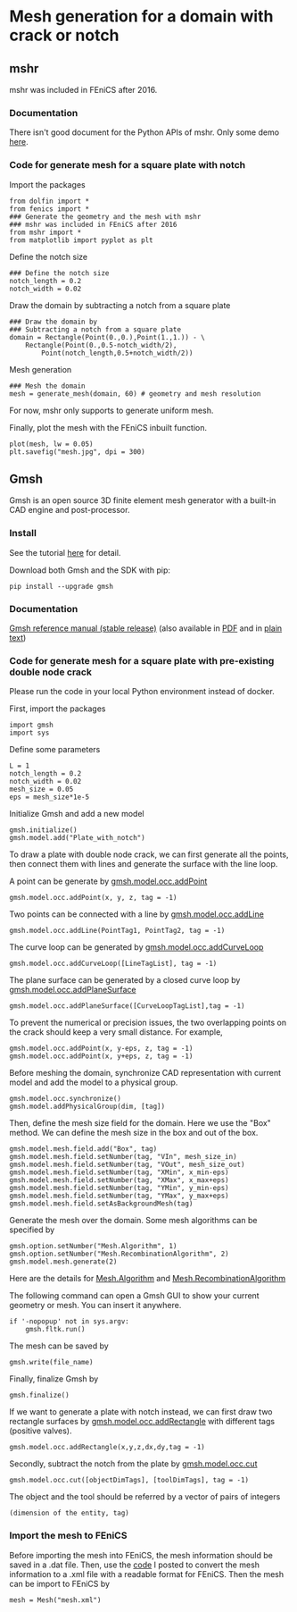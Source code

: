 # Mesh generation for a domain with crack or notch
## mshr
mshr was included in FEniCS after 2016. 
### Documentation
There isn't good document for the Python APIs of mshr. Only some demo [here](https://bitbucket.org/fenics-project/mshr/src/master/demo/python/classic.py).
### Code for generate mesh for a square plate with notch
Import the packages

    from dolfin import *
    from fenics import *
    ### Generate the geometry and the mesh with mshr
    ### mshr was included in FEniCS after 2016
    from mshr import *
    from matplotlib import pyplot as plt

Define the notch size

    ### Define the notch size
    notch_length = 0.2
    notch_width = 0.02

Draw the domain by subtracting a notch from a square plate

    ### Draw the domain by
    ### Subtracting a notch from a square plate
    domain = Rectangle(Point(0.,0.),Point(1.,1.)) - \
    	Rectangle(Point(0.,0.5-notch_width/2),
    		Point(notch_length,0.5+notch_width/2))
Mesh generation

    ### Mesh the domain
    mesh = generate_mesh(domain, 60) # geometry and mesh resolution
For now, mshr only supports to generate uniform mesh.

Finally, plot the mesh with the FEniCS inbuilt function.

    plot(mesh, lw = 0.05)
    plt.savefig("mesh.jpg", dpi = 300)

## Gmsh
Gmsh is an open source 3D finite element mesh generator with a built-in CAD engine and post-processor.
### Install
See the tutorial [here](https://gmsh.info/#Download) for detail.

Download both Gmsh and the SDK with pip:

    pip install --upgrade gmsh
  
### Documentation
  [Gmsh reference manual (stable release)](https://gmsh.info/doc/texinfo/gmsh.html)  (also available in  [PDF](https://gmsh.info/doc/texinfo/gmsh.pdf)  and in  [plain text](https://gmsh.info/doc/texinfo/gmsh.txt))

### Code for generate mesh for a square plate with pre-existing double node crack
Please run the code in your local Python environment instead of docker. 

First, import the packages

    import gmsh
    import sys

Define some parameters

    L = 1
    notch_length = 0.2
    notch_width = 0.02
    mesh_size = 0.05
    eps = mesh_size*1e-5
Initialize Gmsh and add a new model

    gmsh.initialize()
    gmsh.model.add("Plate_with_notch")

To draw a plate with double node crack, we can first generate all the points, then connect them with lines and generate the surface with the line loop.

A point can be generate by [gmsh.model.occ.addPoint](https://gmsh.info/doc/texinfo/gmsh.html#Namespace-gmsh_002fmodel_002focc:~:text=gmsh/model/occ/addPoint)

    gmsh.model.occ.addPoint(x, y, z, tag = -1)

Two points can be connected with a line by [gmsh.model.occ.addLine](https://gmsh.info/doc/texinfo/gmsh.html#Namespace-gmsh_002fmodel_002focc:~:text=gmsh/model/occ/addLine)

    gmsh.model.occ.addLine(PointTag1, PointTag2, tag = -1)

The curve loop can be generated by [gmsh.model.occ.addCurveLoop](https://gmsh.info/doc/texinfo/gmsh.html#Namespace-gmsh_002fmodel_002focc:~:text=gmsh/model/occ/addCurveLoop)

    gmsh.model.occ.addCurveLoop([LineTagList], tag = -1)

The plane surface can be generated by a closed curve loop by [gmsh.model.occ.addPlaneSurface](https://gmsh.info/doc/texinfo/gmsh.html#Namespace-gmsh_002fmodel_002focc:~:text=gmsh/model/occ/addPlaneSurface)

    gmsh.model.occ.addPlaneSurface([CurveLoopTagList],tag = -1)

To prevent the numerical or precision issues, the two overlapping points on the crack should keep a very small distance. For example, 

    gmsh.model.occ.addPoint(x, y-eps, z, tag = -1)
    gmsh.model.occ.addPoint(x, y+eps, z, tag = -1)


Before meshing the domain, synchronize CAD representation with current model and add the model to a physical group.

    gmsh.model.occ.synchronize()
    gmsh.model.addPhysicalGroup(dim, [tag])
 
 Then, define the mesh size field for the domain. Here we use the "Box" method. We can define the mesh size in the box and out of the box.

    gmsh.model.mesh.field.add("Box", tag)
    gmsh.model.mesh.field.setNumber(tag, "VIn", mesh_size_in)
    gmsh.model.mesh.field.setNumber(tag, "VOut", mesh_size_out)
    gmsh.model.mesh.field.setNumber(tag, "XMin", x_min-eps)
    gmsh.model.mesh.field.setNumber(tag, "XMax", x_max+eps)
    gmsh.model.mesh.field.setNumber(tag, "YMin", y_min-eps)
    gmsh.model.mesh.field.setNumber(tag, "YMax", y_max+eps)
    gmsh.model.mesh.field.setAsBackgroundMesh(tag)

Generate the mesh over the domain. Some mesh algorithms can be specified by 

    gmsh.option.setNumber("Mesh.Algorithm", 1)
    gmsh.option.setNumber("Mesh.RecombinationAlgorithm", 2)
    gmsh.model.mesh.generate(2)
Here are the details for [Mesh.Algorithm](http://gmsh.info/doc/texinfo/gmsh.html#Specifying-mesh-element-sizes:~:text=7.4-,Mesh%20options,-Mesh.Algorithm) and [Mesh.RecombinationAlgorithm](http://gmsh.info/doc/texinfo/gmsh.html#Specifying-mesh-element-sizes:~:text=Mesh%20recombination%20algorithm)

The following command can open a Gmsh GUI to show your current geometry or mesh. You can insert it anywhere.

    if '-nopopup' not in sys.argv:
    	gmsh.fltk.run()
The mesh can be saved by

    gmsh.write(file_name)

Finally, finalize Gmsh by

    gmsh.finalize()

If we want to generate a plate with notch instead, we can first draw two rectangle surfaces by [gmsh.model.occ.addRectangle](https://gmsh.info/doc/texinfo/gmsh.html#Namespace-gmsh_002fmodel_002fmesh:~:text=gmsh/model/occ/addRectangle) with different tags (positive valves).

    gmsh.model.occ.addRectangle(x,y,z,dx,dy,tag = -1)

Secondly, subtract the notch from the plate by [gmsh.model.occ.cut](https://gmsh.info/doc/texinfo/gmsh.html#Namespace-gmsh_002fmodel_002fmesh:~:text=gmsh/model/occ/cut)

    gmsh.model.occ.cut([objectDimTags], [toolDimTags], tag = -1)

The object and the tool should be referred by a vector of pairs of integers

    (dimension of the entity, tag)

### Import the mesh to FEniCS

Before importing the mesh into FEniCS, the mesh information should be saved in a .dat file. Then, use the [code](https://github.com/YuxiangGao0321/FEniCS_tutorial_2023/blob/main/Gmsh2xml.py) I posted to convert the mesh information to a .xml file with a readable format for FEniCS. Then the mesh can be import to FEniCS by

    mesh = Mesh("mesh.xml")


